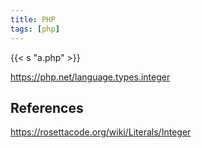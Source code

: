 ```yaml
---
title: PHP
tags: [php]
---
```


{{< s "a.php" >}}

<https://php.net/language.types.integer>

## References

<https://rosettacode.org/wiki/Literals/Integer>
